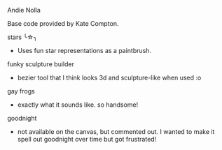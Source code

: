 Andie Nolla

Base code provided by Kate Compton.  

stars ╰☆╮ 
* Uses fun star representations as a paintbrush.

funky sculpture builder
* bezier tool that I think looks 3d and sculpture-like when used :o

gay frogs
* exactly what it sounds like. so handsome!

goodnight
* not available on the canvas, but commented out.
I wanted to make it spell out goodnight over time
but got frustrated!